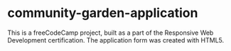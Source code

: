 # community-garden-application
This is a freeCodeCamp project, built as a part of the Responsive Web Development certification.
The application form was created with HTML5.
